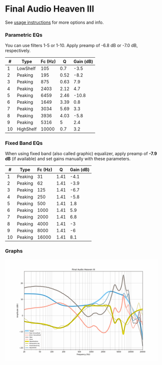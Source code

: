 # Final Audio Heaven III
See [usage instructions](https://github.com/jaakkopasanen/AutoEq#usage) for more options and info.

### Parametric EQs
You can use filters 1-5 or 1-10. Apply preamp of -6.8 dB or -7.0 dB, respectively.

|   # | Type      |   Fc (Hz) |    Q |   Gain (dB) |
|-----|-----------|-----------|------|-------------|
|   1 | LowShelf  |       105 | 0.7  |        -3.5 |
|   2 | Peaking   |       195 | 0.52 |        -8.2 |
|   3 | Peaking   |       875 | 0.63 |         7.9 |
|   4 | Peaking   |      2403 | 2.12 |         4.7 |
|   5 | Peaking   |      6459 | 2.46 |       -10.8 |
|   6 | Peaking   |      1649 | 3.39 |         0.8 |
|   7 | Peaking   |      3034 | 5.69 |         3.3 |
|   8 | Peaking   |      3936 | 4.03 |        -5.8 |
|   9 | Peaking   |      5316 | 5    |         2.4 |
|  10 | HighShelf |     10000 | 0.7  |         3.2 |

### Fixed Band EQs
When using fixed band (also called graphic) equalizer, apply preamp of **-7.9 dB** (if available) and set gains manually with these parameters.

|   # | Type    |   Fc (Hz) |    Q |   Gain (dB) |
|-----|---------|-----------|------|-------------|
|   1 | Peaking |        31 | 1.41 |        -4.1 |
|   2 | Peaking |        62 | 1.41 |        -3.9 |
|   3 | Peaking |       125 | 1.41 |        -6.7 |
|   4 | Peaking |       250 | 1.41 |        -5.8 |
|   5 | Peaking |       500 | 1.41 |         1.8 |
|   6 | Peaking |      1000 | 1.41 |         5.9 |
|   7 | Peaking |      2000 | 1.41 |         6.8 |
|   8 | Peaking |      4000 | 1.41 |        -3   |
|   9 | Peaking |      8000 | 1.41 |        -6   |
|  10 | Peaking |     16000 | 1.41 |         8.1 |

### Graphs
![](./Final%20Audio%20Heaven%20III.png)
